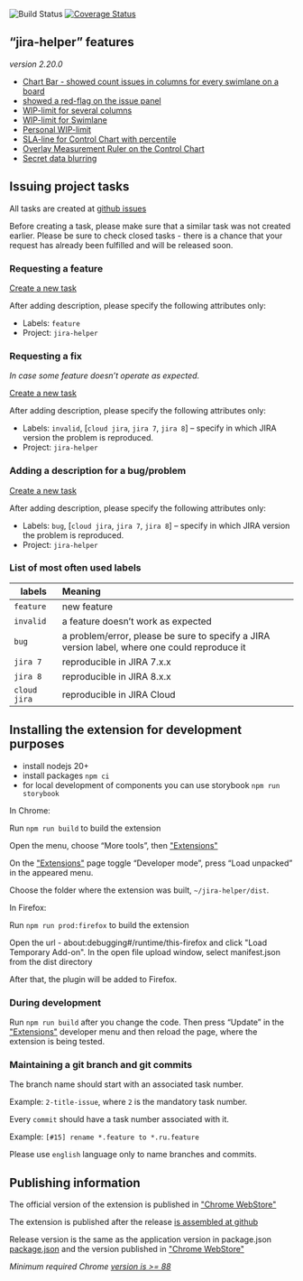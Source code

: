 ![Build Status](https://github.com/pavelpower/jira-helper/workflows/Node%20CI/badge.svg) [![Coverage Status](https://coveralls.io/repos/github/jira-helper/jira-helper/badge.svg)](https://coveralls.io/github/jira-helper/jira-helper)

## “jira-helper” features

_version 2.20.0_

- [Chart Bar - showed count issues in columns for every swimlane on a board](./docs/index.md#swimlane-chart-bar)
- [showed a red-flag on the issue panel](./docs/index.md#flag-on-issue-panel)
- [WIP-limit for several columns](./docs/index.md#wip-limits-for-several-columns)
- [WIP-limit for Swimlane](./docs/index.md#wip-limits-for-swimlanes)
- [Personal WIP-limit](./docs/index.md#wip-limit-for-person)
- [SLA-line for Control Chart with percentile](./docs/index.md#sla-line-for-control-chart)
- [Overlay Measurement Ruler on the Control Chart](./docs/index.md#control-chart-ruler)
- [Secret data blurring](./docs/index.md#the-blurring-of-secret-data)

## Issuing project tasks

All tasks are created at [github issues](https://github.com/pavelpower/jira-helper/issues)

Before creating a task, please make sure that a similar task was not created earlier. Please be sure to check closed tasks - there is a chance that your request has already been fulfilled and will be released soon.


### Requesting a feature

[Create a new task](https://github.com/pavelpower/jira-helper/issues/new)

After adding description, please specify the following attributes only:

- Labels: `feature`
- Project: `jira-helper`


### Requesting a fix

_In case some feature doesn’t operate as expected._

[Create a new task](https://github.com/pavelpower/jira-helper/issues/new)

After adding description, please specify the following attributes only:

- Labels: `invalid`, [`cloud jira`, `jira 7`, `jira 8`] – specify in which JIRA version the problem is reproduced.
- Project: `jira-helper`


### Adding a description for a bug/problem

[Create a new task](https://github.com/pavelpower/jira-helper/issues/new)

After adding description, please specify the following attributes only:

- Labels: `bug`, [`cloud jira`, `jira 7`, `jira 8`] – specify in which JIRA version the problem is reproduced.
- Project: `jira-helper`


### List of most often used labels

|   labels     |    Meaning                                                               |
|--------------|:--------------------------------------------------------------------------|
| `feature`    | new feature                                                          |
| `invalid`    | a feature doesn’t work as expected                                  |
| `bug`        | a problem/error, please be sure to specify a JIRA version label, where one could reproduce it |
| `jira 7`     | reproducible in JIRA 7.x.x                                       |
| `jira 8`     | reproducible in JIRA 8.x.x                                       |
| `cloud jira` | reproducible in JIRA Cloud                                       |


## Installing the extension for development purposes

- install nodejs 20+
- install packages `npm ci`
- for local development of components you can use storybook `npm run storybook`

In Chrome:

Run `npm run build` to build the extension

Open the menu, choose “More tools”, then ["Extensions"](chrome://extensions/)

On the ["Extensions"](chrome://extensions/) page toggle “Developer mode”, press “Load unpacked” in the appeared menu.

Choose the folder where the extension was built, `~/jira-helper/dist`.

In Firefox:

Run `npm run prod:firefox` to build the extension

Open the url - about:debugging#/runtime/this-firefox and click "Load Temporary Add-on".
In the open file upload window, select manifest.json from the dist directory

After that, the plugin will be added to Firefox.


### During development

Run `npm run build` after you change the code.  Then press “Update” in the ["Extensions"](chrome://extensions/) developer menu  and then reload the page, where the extension is being tested.


### Maintaining a git branch and git commits

The branch name should start with an associated task number.

Example: `2-title-issue`, where `2` is the mandatory task number.

Every `commit` should have a task number associated with it.

Example: `[#15] rename *.feature to *.ru.feature`

Please use `english` language only to name branches and commits.

## Publishing information

The official version of the extension is published in ["Chrome WebStore"](https://chrome.google.com/webstore/detail/jira-helper/egmbomekcmpieccamghfgjgnlllgbgdl)

The extension is published after the release [is assembled at github](https://github.com/jira-helper/jira-helper/releases)

Release version is the same as the application version in package.json  [package.json](./package.json) and the version published in ["Chrome WebStore"](https://chrome.google.com/webstore/detail/jira-helper/egmbomekcmpieccamghfgjgnlllgbgdl)

_Minimum required Chrome [version is >= 88](./src/manifest.json)_
